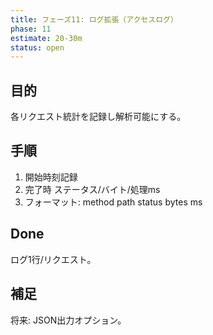 ```yaml
---
title: フェーズ11: ログ拡張（アクセスログ）
phase: 11
estimate: 20-30m
status: open
---
```


## 目的
各リクエスト統計を記録し解析可能にする。

## 手順
1. 開始時刻記録
2. 完了時 ステータス/バイト/処理ms
3. フォーマット: method path status bytes ms

## Done
ログ1行/リクエスト。

## 補足
将来: JSON出力オプション。
